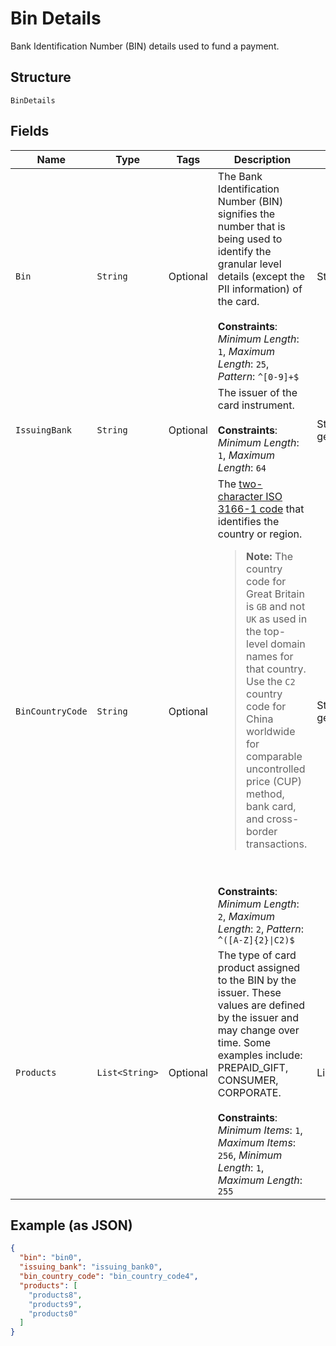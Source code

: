
# Bin Details

Bank Identification Number (BIN) details used to fund a payment.

## Structure

`BinDetails`

## Fields

| Name | Type | Tags | Description | Getter | Setter |
|  --- | --- | --- | --- | --- | --- |
| `Bin` | `String` | Optional | The Bank Identification Number (BIN) signifies the number that is being used to identify the granular level details (except the PII information) of the card.<br><br>**Constraints**: *Minimum Length*: `1`, *Maximum Length*: `25`, *Pattern*: `^[0-9]+$` | String getBin() | setBin(String bin) |
| `IssuingBank` | `String` | Optional | The issuer of the card instrument.<br><br>**Constraints**: *Minimum Length*: `1`, *Maximum Length*: `64` | String getIssuingBank() | setIssuingBank(String issuingBank) |
| `BinCountryCode` | `String` | Optional | The [two-character ISO 3166-1 code](/api/rest/reference/country-codes/) that identifies the country or region.<blockquote><strong>Note:</strong> The country code for Great Britain is <code>GB</code> and not <code>UK</code> as used in the top-level domain names for that country. Use the `C2` country code for China worldwide for comparable uncontrolled price (CUP) method, bank card, and cross-border transactions.</blockquote><br><br>**Constraints**: *Minimum Length*: `2`, *Maximum Length*: `2`, *Pattern*: `^([A-Z]{2}\|C2)$` | String getBinCountryCode() | setBinCountryCode(String binCountryCode) |
| `Products` | `List<String>` | Optional | The type of card product assigned to the BIN by the issuer. These values are defined by the issuer and may change over time. Some examples include: PREPAID_GIFT, CONSUMER, CORPORATE.<br><br>**Constraints**: *Minimum Items*: `1`, *Maximum Items*: `256`, *Minimum Length*: `1`, *Maximum Length*: `255` | List<String> getProducts() | setProducts(List<String> products) |

## Example (as JSON)

```json
{
  "bin": "bin0",
  "issuing_bank": "issuing_bank0",
  "bin_country_code": "bin_country_code4",
  "products": [
    "products8",
    "products9",
    "products0"
  ]
}
```

